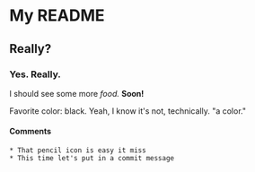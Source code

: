 # My README
## Really?
### Yes.  Really.

I should see some more *food.*  **Soon!**

Favorite color: black.  Yeah, I know it's not, technically. "a color."

#### Comments ####

    * That pencil icon is easy it miss
    * This time let's put in a commit message
